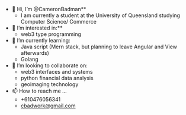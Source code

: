 - 👋 Hi, I’m @CameronBadman**
  - I am currently a student at the University of Queensland studying Computer Science/ Commerce
- 👀 I’m interested in:**
  - web3 type programming 
- 🌱 I’m currently learning:
  - Java script (Mern stack, but planning to leave Angular and View afterwards) 
  - Golang
- 💞️ I’m looking to collaborate on:
  - web3 interfaces and systems
  - python financial data analysis
  - geoimaging technology
- 📫 How to reach me ...
  - +610476056341
  - cbadwork@gmail.com
